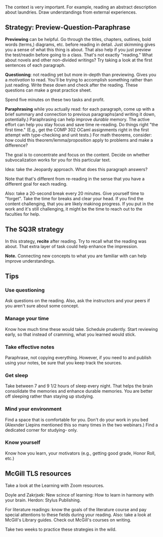 The context is very important. For example, reading an abstract description about laundries. Draw understandings from external experiences.


## Strategy: Preview-Question-Paraphrase
**Previewing** can be helpful. Go through the titles, chapters, outlines, bold words (terms,) diagrams, etc. before reading in detail. Just skimming gives you a sense of what this thing is about. That also help if you just preview the test/readin before going to a class. That's not exactly "reading." What about novels and other non-divided writings? Try taking a look at the first sentences of each paragraph.

**Questioning**: not reading yet but more in-depth than previewing. Gives you a *motivation* to read. You'll be trying to accomplish something rather than just reading. Write these down and check after the reading. These questions can make a great practice sheet. 

Spend five minutes on these two tasks and profit.

**Paraphrasing** while you actually read: for each paragraph, come up with a brief summary and connection to previous paragraphs(and writing it down, potentially.) Paraphrasing can help improve *durable* memory. The active effort can help you stay focus and save time re-reading. Do things right "the first time." (E.g., get the COMP 302 OCaml assignments right in the first attempt with type-checking and unit tests.) For math theorems, consider: how could this theorem/lemma/proposition apply to problems and make a difference?

The goal is to concentrate and focus on the content. Decide on whether subvocalization works for you for this particular text.

Idea: take the Jeopardy approach. What does this paragraph answers?

Note that that's different from re-reading in the sense that you have a different goal for each reading.

Also: take a 20-second break every 20 minutes. Give yourself time to "forget". Take the time for breaks and clear your head. If you find the content challenging, that you are likely makinog progress. If you put in the work and it's still challenging, it might be the time to reach out to the faculties for help.

## The SQ3R strategy
In this strategy, **recite** after reading. Try to recall what the reading was about. That extra layer of task could help enhance the impression.

**Note.** Connecting new concepts to what you are familiar with can help improve understandings.

## Tips
### Use questioning
Ask questions on the reading. Also, ask the instructors and your peers if you aren't sure about some concept.

### Manage your time
Know how much time these would take. Schedule prudently. Start reviewing early, so that instead of cramming, what you learned would stick.

### Take effective notes
Paraphrase, not copying everything. However, if you need to and publish using your notes, be sure that you keep track the sources.

### Get sleep
Take between 7 and 9 1/2 hours of sleep every night. That helps the brain consolidate the memories and enhance durable memories. You are better off sleeping rather than staying up studying.

### Mind your environment
Find a space that is comfortable for you. Don't do your work in you bed (Alexnder Liepins mentioned this so many times in the two webinars.) Find a dedicated corner for studying- only.

### Know yourself
Know how you learn, your motivators (e.g., getting good grade, Honor Roll, etc.)

## McGill TLS resources
Take a look at the Learning with Zoom resources.

Doyle and Zakrjsek: New scince of learning: How to learn in harmony with your brain. Herdon: Stylus Publishing.

For literature readings: know the goals of the literature course and pay special attentions to these fields during your reading. Also: take a look at McGill's Library guides. Check out McGill's courses on writing.

Take two weeks to practice these strategies in the wild.
